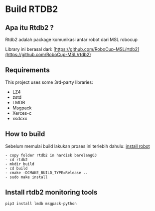 # Build RTDB2

## Apa itu Rtdb2 ?
Rtdb2 adalah package komunikasi antar robot dari MSL robocup

Library ini berasal dari:
[https://github.com/RoboCup-MSL/rtdb2](https://github.com/RoboCup-MSL/rtdb2)

## Requirements

This project uses some 3rd-party libraries:

-  LZ4
-  zstd
-  LMDB
-  Msgpack
-  Xerces-c
-  xsdcxx


## How to build
Sebelum memulai build lakukan proses ini terlebih dahulu: [install robot](install_all.md)

```{ .sh .copy }
- copy folder rtdb2 in hardisk barelang63
- cd rtdb2
- mkdir build
- cd build
- cmake -DCMAKE_BUILD_TYPE=Release ..
- sudo make install
```

## Install rtdb2 monitoring tools
```{ .sh .copy }
pip3 install lmdb msgpack-python
```
